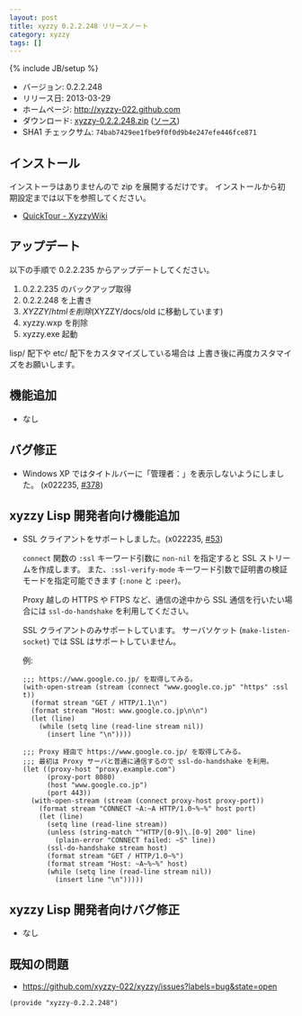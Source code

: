 ```yaml
---
layout: post
title: xyzzy 0.2.2.248 リリースノート
category: xyzzy
tags: []
---
```

{% include JB/setup %}

  * バージョン: 0.2.2.248
  * リリース日: 2013-03-29
  * ホームページ: <http://xyzzy-022.github.com>
  * ダウンロード: [xyzzy-0.2.2.248.zip](http://xyzzy-022.github.com/downloads/xyzzy-0.2.2.248.zip)
    ([ソース](http://xyzzy-022.github.com/downloads/xyzzy-src-0.2.2.248.zip))
  * SHA1 チェックサム: `74bab7429ee1fbe9f0f0d9b4e247efe446fce871`


インストール
------------

インストーラはありませんので zip を展開するだけです。
インストールから初期設定までは以下を参照してください。

  * [QuickTour - XyzzyWiki]


アップデート
------------

以下の手順で 0.2.2.235 からアップデートしてください。

  1. 0.2.2.235 のバックアップ取得
  2. 0.2.2.248 を上書き
  3. $XYZZY/html を削除 ($XYZZY/docs/old に移動しています)
  4. xyzzy.wxp を削除
  5. xyzzy.exe 起動

lisp/ 配下や etc/ 配下をカスタマイズしている場合は
上書き後に再度カスタマイズをお願いします。


機能追加
--------

  * なし


バグ修正
--------

  * Windows XP ではタイトルバーに「管理者：」を表示しないようにしました。 (x022235, [#378])


xyzzy Lisp 開発者向け機能追加
-----------------------------

  * SSL クライアントをサポートしました。(x022235, [#53])

    `connect` 関数の `:ssl` キーワード引数に `non-nil` を指定すると SSL ストリームを作成します。
    また、`:ssl-verify-mode` キーワード引数で証明書の検証モードを指定可能できます (`:none` と `:peer`)。

    Proxy 越しの HTTPS や FTPS など、通信の途中から SSL 通信を行いたい場合には
    `ssl-do-handshake` を利用してください。

    SSL クライアントのみサポートしています。
    サーバソケット (`make-listen-socket`) では SSL はサポートしていません。

    例:

        ;;; https://www.google.co.jp/ を取得してみる。
        (with-open-stream (stream (connect "www.google.co.jp" "https" :ssl t))
          (format stream "GET / HTTP/1.1\n")
          (format stream "Host: www.google.co.jp\n\n")
          (let (line)
            (while (setq line (read-line stream nil))
              (insert line "\n"))))

        ;;; Proxy 経由で https://www.google.co.jp/ を取得してみる。
        ;;; 最初は Proxy サーバと普通に通信するので ssl-do-handshake を利用。
        (let ((proxy-host "proxy.example.com")
              (proxy-port 8080)
              (host "www.google.co.jp")
              (port 443))
          (with-open-stream (stream (connect proxy-host proxy-port))
            (format stream "CONNECT ~A:~A HTTP/1.0~%~%" host port)
            (let (line)
              (setq line (read-line stream))
              (unless (string-match "^HTTP/[0-9]\.[0-9] 200" line)
                (plain-error "CONNECT failed: ~S" line))
              (ssl-do-handshake stream host)
              (format stream "GET / HTTP/1.0~%")
              (format stream "Host: ~A~%~%" host)
              (while (setq line (read-line stream nil))
                (insert line "\n")))))


xyzzy Lisp 開発者向けバグ修正
-----------------------------

  * なし

既知の問題
----------

  * <https://github.com/xyzzy-022/xyzzy/issues?labels=bug&state=open>


`(provide "xyzzy-0.2.2.248")`

  [QuickTour - XyzzyWiki]: http://xyzzy.s53.xrea.com/wiki/index.php?QuickTour
  [#53]: https://github.com/xyzzy-022/xyzzy/issues/53
  [#378]: https://github.com/xyzzy-022/xyzzy/issues/378
